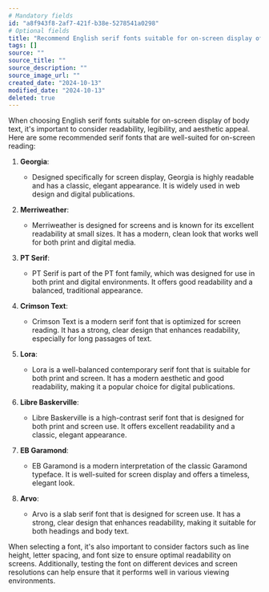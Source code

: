 ```yaml
---
# Mandatory fields
id: "a8f943f8-2af7-421f-b38e-5278541a0298"
# Optional fields
title: "Recommend English serif fonts suitable for on-screen display of body text"
tags: []
source: ""
source_title: ""
source_description: ""
source_image_url: ""
created_date: "2024-10-13"
modified_date: "2024-10-13"
deleted: true
---
```

When choosing English serif fonts suitable for on-screen display of body text, it's important to consider readability, legibility, and aesthetic appeal. Here are some recommended serif fonts that are well-suited for on-screen reading:

1. **Georgia**:
   - Designed specifically for screen display, Georgia is highly readable and has a classic, elegant appearance. It is widely used in web design and digital publications.

2. **Merriweather**:
   - Merriweather is designed for screens and is known for its excellent readability at small sizes. It has a modern, clean look that works well for both print and digital media.

3. **PT Serif**:
   - PT Serif is part of the PT font family, which was designed for use in both print and digital environments. It offers good readability and a balanced, traditional appearance.

4. **Crimson Text**:
   - Crimson Text is a modern serif font that is optimized for screen reading. It has a strong, clear design that enhances readability, especially for long passages of text.

5. **Lora**:
   - Lora is a well-balanced contemporary serif font that is suitable for both print and screen. It has a modern aesthetic and good readability, making it a popular choice for digital publications.

6. **Libre Baskerville**:
   - Libre Baskerville is a high-contrast serif font that is designed for both print and screen use. It offers excellent readability and a classic, elegant appearance.

7. **EB Garamond**:
   - EB Garamond is a modern interpretation of the classic Garamond typeface. It is well-suited for screen display and offers a timeless, elegant look.

8. **Arvo**:
   - Arvo is a slab serif font that is designed for screen use. It has a strong, clear design that enhances readability, making it suitable for both headings and body text.

When selecting a font, it's also important to consider factors such as line height, letter spacing, and font size to ensure optimal readability on screens. Additionally, testing the font on different devices and screen resolutions can help ensure that it performs well in various viewing environments.